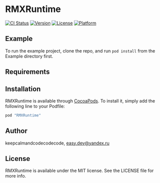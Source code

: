 # RMXRuntime

[![CI Status](http://img.shields.io/travis/keepcalmandcodecodecode/RMXRuntime.svg?style=flat)](https://travis-ci.org/keepcalmandcodecodecode/RMXRuntime)
[![Version](https://img.shields.io/cocoapods/v/RMXRuntime.svg?style=flat)](http://cocoapods.org/pods/RMXRuntime)
[![License](https://img.shields.io/cocoapods/l/RMXRuntime.svg?style=flat)](http://cocoapods.org/pods/RMXRuntime)
[![Platform](https://img.shields.io/cocoapods/p/RMXRuntime.svg?style=flat)](http://cocoapods.org/pods/RMXRuntime)

## Example

To run the example project, clone the repo, and run `pod install` from the Example directory first.

## Requirements

## Installation

RMXRuntime is available through [CocoaPods](http://cocoapods.org). To install
it, simply add the following line to your Podfile:

```ruby
pod "RMXRuntime"
```

## Author

keepcalmandcodecodecode, easy.dev@yandex.ru

## License

RMXRuntime is available under the MIT license. See the LICENSE file for more info.
